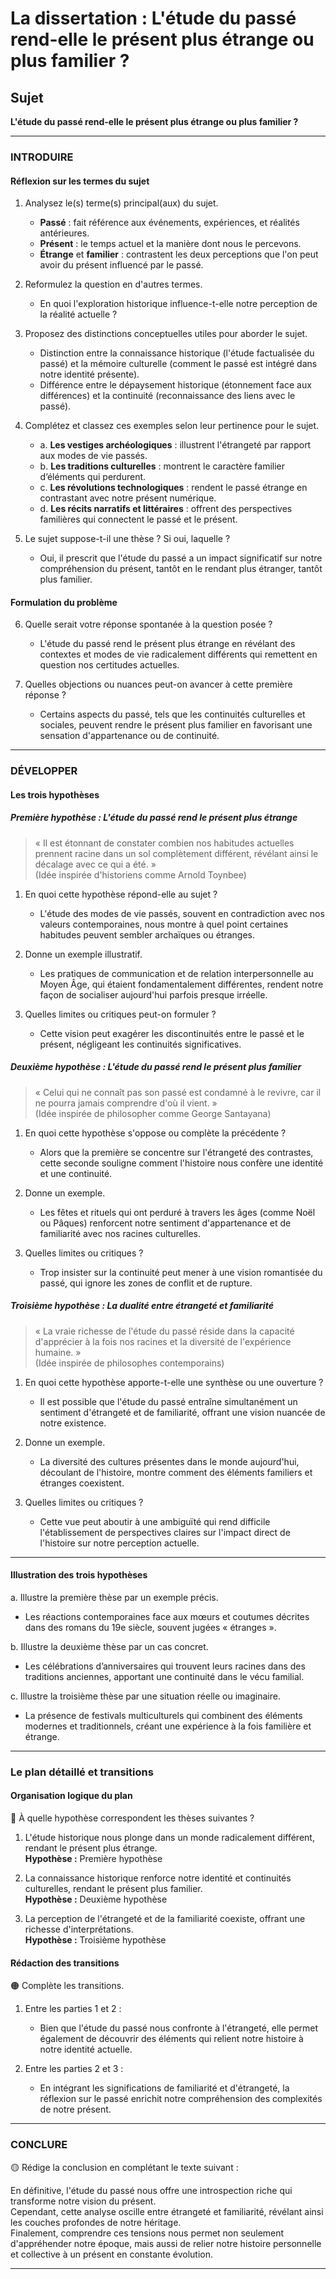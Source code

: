 # La dissertation : L'étude du passé rend-elle le présent plus étrange ou plus familier ?

## Sujet
**L'étude du passé rend-elle le présent plus étrange ou plus familier ?**

---

### INTRODUIRE

#### Réflexion sur les termes du sujet

1. Analysez le(s) terme(s) principal(aux) du sujet.
   - **Passé** : fait référence aux événements, expériences, et réalités antérieures.
   - **Présent** : le temps actuel et la manière dont nous le percevons.
   - **Étrange** et **familier** : contrastent les deux perceptions que l'on peut avoir du présent influencé par le passé.

2. Reformulez la question en d'autres termes.
   - En quoi l'exploration historique influence-t-elle notre perception de la réalité actuelle ?

3. Proposez des distinctions conceptuelles utiles pour aborder le sujet.
   - Distinction entre la connaissance historique (l'étude factualisée du passé) et la mémoire culturelle (comment le passé est intégré dans notre identité présente).
   - Différence entre le dépaysement historique (étonnement face aux différences) et la continuité (reconnaissance des liens avec le passé).

4. Complétez et classez ces exemples selon leur pertinence pour le sujet.
   - a. **Les vestiges archéologiques** : illustrent l'étrangeté par rapport aux modes de vie passés.
   - b. **Les traditions culturelles** : montrent le caractère familier d’éléments qui perdurent.
   - c. **Les révolutions technologiques** : rendent le passé étrange en contrastant avec notre présent numérique.
   - d. **Les récits narratifs et littéraires** : offrent des perspectives familières qui connectent le passé et le présent.

5. Le sujet suppose-t-il une thèse ? Si oui, laquelle ?
   - Oui, il prescrit que l'étude du passé a un impact significatif sur notre compréhension du présent, tantôt en le rendant plus étranger, tantôt plus familier.

#### Formulation du problème

6. Quelle serait votre réponse spontanée à la question posée ?
   - L'étude du passé rend le présent plus étrange en révélant des contextes et modes de vie radicalement différents qui remettent en question nos certitudes actuelles.

7. Quelles objections ou nuances peut-on avancer à cette première réponse ?
   - Certains aspects du passé, tels que les continuités culturelles et sociales, peuvent rendre le présent plus familier en favorisant une sensation d'appartenance ou de continuité.

---

### DÉVELOPPER

#### Les trois hypothèses

##### Première hypothèse : L'étude du passé rend le présent plus étrange

> « Il est étonnant de constater combien nos habitudes actuelles prennent racine dans un sol complètement différent, révélant ainsi le décalage avec ce qui a été. »  
> (Idée inspirée d'historiens comme Arnold Toynbee)

1. En quoi cette hypothèse répond-elle au sujet ?
   - L'étude des modes de vie passés, souvent en contradiction avec nos valeurs contemporaines, nous montre à quel point certaines habitudes peuvent sembler archaïques ou étranges.

2. Donne un exemple illustratif.
   - Les pratiques de communication et de relation interpersonnelle au Moyen Âge, qui étaient fondamentalement différentes, rendent notre façon de socialiser aujourd'hui parfois presque irréelle.

3. Quelles limites ou critiques peut-on formuler ?
   - Cette vision peut exagérer les discontinuités entre le passé et le présent, négligeant les continuités significatives.

##### Deuxième hypothèse : L'étude du passé rend le présent plus familier

> « Celui qui ne connaît pas son passé est condamné à le revivre, car il ne pourra jamais comprendre d'où il vient. »  
> (Idée inspirée de philosopher comme George Santayana)

1. En quoi cette hypothèse s'oppose ou complète la précédente ?
   - Alors que la première se concentre sur l'étrangeté des contrastes, cette seconde souligne comment l'histoire nous confère une identité et une continuité.

2. Donne un exemple.
   - Les fêtes et rituels qui ont perduré à travers les âges (comme Noël ou Pâques) renforcent notre sentiment d'appartenance et de familiarité avec nos racines culturelles.

3. Quelles limites ou critiques ?
   - Trop insister sur la continuité peut mener à une vision romantisée du passé, qui ignore les zones de conflit et de rupture.

##### Troisième hypothèse : La dualité entre étrangeté et familiarité

> « La vraie richesse de l'étude du passé réside dans la capacité d'apprécier à la fois nos racines et la diversité de l'expérience humaine. »  
> (Idée inspirée de philosophes contemporains)

1. En quoi cette hypothèse apporte-t-elle une synthèse ou une ouverture ?
   - Il est possible que l'étude du passé entraîne simultanément un sentiment d'étrangeté et de familiarité, offrant une vision nuancée de notre existence.

2. Donne un exemple.
   - La diversité des cultures présentes dans le monde aujourd'hui, découlant de l'histoire, montre comment des éléments familiers et étranges coexistent.

3. Quelles limites ou critiques ?
   - Cette vue peut aboutir à une ambiguïté qui rend difficile l'établissement de perspectives claires sur l'impact direct de l'histoire sur notre perception actuelle.

---

#### Illustration des trois hypothèses

a. Illustre la première thèse par un exemple précis.
   - Les réactions contemporaines face aux mœurs et coutumes décrites dans des romans du 19e siècle, souvent jugées « étranges ».

b. Illustre la deuxième thèse par un cas concret.
   - Les célébrations d’anniversaires qui trouvent leurs racines dans des traditions anciennes, apportant une continuité dans le vécu familial.

c. Illustre la troisième thèse par une situation réelle ou imaginaire.
   - La présence de festivals multiculturels qui combinent des éléments modernes et traditionnels, créant une expérience à la fois familière et étrange.

---

### Le plan détaillé et transitions

#### Organisation logique du plan

🔴 À quelle hypothèse correspondent les thèses suivantes ?

1. L'étude historique nous plonge dans un monde radicalement différent, rendant le présent plus étrange.  
   **Hypothèse :** Première hypothèse

2. La connaissance historique renforce notre identité et continuités culturelles, rendant le présent plus familier.  
   **Hypothèse :** Deuxième hypothèse

3. La perception de l'étrangeté et de la familiarité coexiste, offrant une richesse d'interprétations.  
   **Hypothèse :** Troisième hypothèse

#### Rédaction des transitions

🟠 Complète les transitions.

1. Entre les parties 1 et 2 :  
   - Bien que l'étude du passé nous confronte à l'étrangeté, elle permet également de découvrir des éléments qui relient notre histoire à notre identité actuelle.

2. Entre les parties 2 et 3 :  
   - En intégrant les significations de familiarité et d'étrangeté, la réflexion sur le passé enrichit notre compréhension des complexités de notre présent.

---

### CONCLURE

🟡 Rédige la conclusion en complétant le texte suivant :

En définitive, l'étude du passé nous offre une introspection riche qui transforme notre vision du présent.  
Cependant, cette analyse oscille entre étrangeté et familiarité, révélant ainsi les couches profondes de notre héritage.  
Finalement, comprendre ces tensions nous permet non seulement d'appréhender notre époque, mais aussi de relier notre histoire personnelle et collective à un présent en constante évolution.

---